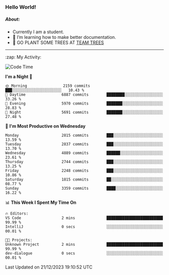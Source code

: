 ### Hello World!

##### About:
- Currently I am a student.
- 🌱 I’m learning how to make better documentation.
- 🌱 GO PLANT SOME TREES AT [TEAM TREES](https://teamtrees.org/)

---
  <summary>:zap: My Activity:</summary>
  
<!--START_SECTION:waka-->
![Code Time](http://img.shields.io/badge/Code%20Time-1%2C267%20hrs%2050%20mins-blue)

**I'm a Night 🦉** 

```text
🌞 Morning                2159 commits        ███░░░░░░░░░░░░░░░░░░░░░░   10.43 % 
🌆 Daytime                6887 commits        ████████░░░░░░░░░░░░░░░░░   33.26 % 
🌃 Evening                5970 commits        ███████░░░░░░░░░░░░░░░░░░   28.83 % 
🌙 Night                  5691 commits        ███████░░░░░░░░░░░░░░░░░░   27.48 % 
```
📅 **I'm Most Productive on Wednesday** 

```text
Monday                   2815 commits        ███░░░░░░░░░░░░░░░░░░░░░░   13.59 % 
Tuesday                  2837 commits        ███░░░░░░░░░░░░░░░░░░░░░░   13.70 % 
Wednesday                4889 commits        ██████░░░░░░░░░░░░░░░░░░░   23.61 % 
Thursday                 2744 commits        ███░░░░░░░░░░░░░░░░░░░░░░   13.25 % 
Friday                   2248 commits        ███░░░░░░░░░░░░░░░░░░░░░░   10.86 % 
Saturday                 1815 commits        ██░░░░░░░░░░░░░░░░░░░░░░░   08.77 % 
Sunday                   3359 commits        ████░░░░░░░░░░░░░░░░░░░░░   16.22 % 
```


📊 **This Week I Spent My Time On** 

```text
🔥 Editors: 
VS Code                  2 mins              █████████████████████████   99.99 % 
IntelliJ                 0 secs              ░░░░░░░░░░░░░░░░░░░░░░░░░   00.01 % 

🐱‍💻 Projects: 
Unknown Project          2 mins              █████████████████████████   99.99 % 
dev-dialogue             0 secs              ░░░░░░░░░░░░░░░░░░░░░░░░░   00.01 % 
```


 Last Updated on 21/12/2023 19:10:52 UTC
<!--END_SECTION:waka-->
